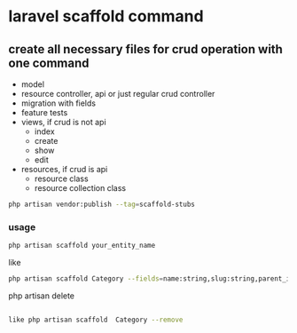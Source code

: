 
# laravel scaffold command

## create all necessary files for crud operation with one command
- model
- resource controller, api or just regular crud controller
- migration with fields
- feature tests
- views, if crud is not api
    - index
    - create
    - show
    - edit
- resources, if crud is api
    - resource class
    - resource collection class


```bash
php artisan vendor:publish --tag=scaffold-stubs
```

### usage
```bash
php artisan scaffold your_entity_name

```
like 
```bash
php artisan scaffold Category --fields=name:string,slug:string,parent_id:foreignId

```

php artisan delete
```bash

like php artisan scaffold  Category --remove

```
